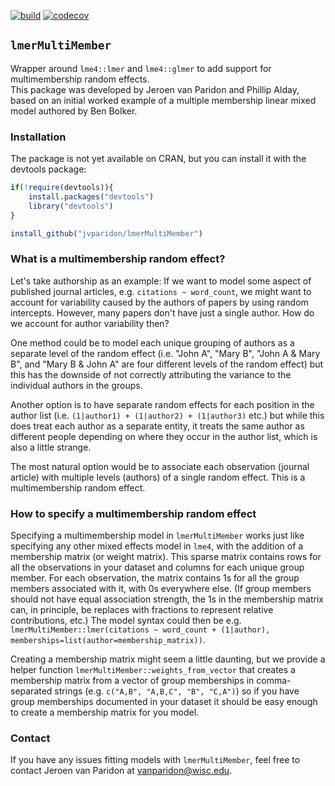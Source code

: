 [![build](https://github.com/jvparidon/lmerMultiMember/actions/workflows/r.yml/badge.svg)](https://github.com/jvparidon/lmerMultiMember/actions)
[![codecov](https://codecov.io/gh/jvparidon/lmerMultiMember/branch/main/graph/badge.svg)](https://codecov.io/gh/jvparidon/lmerMultiMember)
## `lmerMultiMember`
Wrapper around `lme4::lmer` and `lme4::glmer` to add support for multimembership random effects.  
This package was developed by Jeroen van Paridon and Phillip Alday, based on an initial worked example of a multiple membership linear mixed model authored by Ben Bolker.

### Installation
The package is not yet available on CRAN, but you can install it with the devtools package:
```R
if(!require(devtools)){
    install.packages("devtools")
    library("devtools")
}

install_github("jvparidon/lmerMultiMember")
```

### What is a multimembership random effect?
Let's take authorship as an example: If we want to model some aspect of published journal articles, e.g. `citations ~ word_count`, we might want to account for variability caused by the authors of papers by using random intercepts. However, many papers don't have just a single author. How do we account for author variability then?  

One method could be to model each unique grouping of authors as a separate level of the random effect (i.e. "John A", "Mary B", "John A & Mary B", and "Mary B & John A" are four different levels of the random effect) but this has the downside of not correctly attributing the variance to the individual authors in the groups.  

Another option is to have separate random effects for each position in the author list (i.e. `(1|author1) + (1|author2) + (1|author3)` etc.) but while this does treat each author as a separate entity, it treats the same author as different people depending on where they occur in the author list, which is also a little strange.  

The most natural option would be to associate each observation (journal article) with multiple levels (authors) of a single random effect. This is a multimembership random effect.  

### How to specify a multimembership random effect
Specifying a multimembership model in `lmerMultiMember` works just like specifying any other mixed effects model in `lme4`, with the addition of a membership matrix (or weight matrix). This sparse matrix contains rows for all the observations in your dataset and columns for each unique group member. For each observation, the matrix contains 1s for all the group members associated with it, with 0s everywhere else. (If group members should not have equal association strength, the 1s in the membership matrix can, in principle, be replaces with fractions to represent relative contributions, etc.) The model syntax could then be e.g. `lmerMultiMember::lmer(citations ~ word_count + (1|author), memberships=list(author=membership_matrix))`.  

Creating a membership matrix might seem a little daunting, but we provide a helper function `lmerMultiMember::weights_from_vector` that creates a membership matrix from a vector of group memberships in comma-separated strings (e.g. `c("A,B", "A,B,C", "B", "C,A")`) so if you have group memberships documented in your dataset it should be easy enough to create a membership matrix for you model.  

### Contact
If you have any issues fitting models with `lmerMultiMember`, feel free to contact Jeroen van Paridon at [vanparidon@wisc.edu](mailto:vanparidon@wisc.edu).

